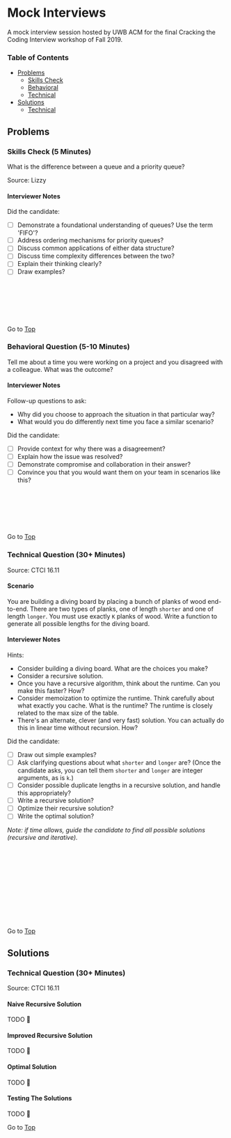 <!-- Don't remove -->
<a name="top"/>

# Mock Interviews

A mock interview session hosted by UWB ACM for the final Cracking 
the Coding Interview workshop of Fall 2019.

### Table of Contents

* [Problems](#problems)
  * [Skills Check](#p1)
  * [Behavioral](#p2)
  * [Technical](#p3)
* [Solutions](#solutions)
  * [Technical](#s3)

<!-- Don't remove -->
<a name="problems"/>

## Problems

<a name="p1"/>

### Skills Check (5 Minutes)

What is the difference between a queue and a priority queue?

Source: Lizzy

#### Interviewer Notes

Did the candidate:

- [ ] Demonstrate a foundational understanding of queues? Use the term 'FIFO'?
- [ ] Address ordering mechanisms for priority queues?
- [ ] Discuss common applications of either data structure?
- [ ] Discuss time complexity differences between the two?
- [ ] Explain their thinking clearly?
- [ ] Draw examples?

<br/><br/><br/><br/><br/>

<!-- Don't remove -->
Go to [Top](#top)

<!-- Don't remove -->
<a name="p2"/>

### Behavioral Question (5-10 Minutes)

Tell me about a time you were working on a project and you disagreed 
with a colleague. What was the outcome?

#### Interviewer Notes

Follow-up questions to ask:

* Why did you choose to approach the situation in that particular way?
* What would you do differently next time you face a similar scenario?

Did the candidate:

- [ ] Provide context for why there was a disagreement?
- [ ] Explain how the issue was resolved?
- [ ] Demonstrate compromise and collaboration in their answer?
- [ ] Convince you that you would want them on your team in scenarios like this?

<br/><br/><br/><br/><br/>

<!-- Don't remove -->
Go to [Top](#top)

<!-- Don't remove -->
<a name="p3"/>

### Technical Question (30+ Minutes)

Source: CTCI 16.11

#### Scenario

You are building a diving board by placing a bunch of planks of wood 
end-to-end. There are two types of planks, one of length `shorter` and 
one of length `longer`. You must use exactly `K` planks of wood. Write 
a function to generate all possible lengths for the diving board.

#### Interviewer Notes

Hints:

* Consider building a diving board. What are the choices you make?
* Consider a recursive solution.
* Once you have a recursive algorithm, think about the runtime. Can you make this faster? How?
* Consider memoization to optimize the runtime. Think carefully about what exactly you cache. What is the runtime? The runtime is closely related to the max size of the table.
* There's an alternate, clever (and very fast) solution. You can actually do this in linear time without recursion. How?

Did the candidate:

- [ ] Draw out simple examples?
- [ ] Ask clarifying questions about what `shorter` and `longer` are? (Once the candidate asks, you can tell them `shorter` and `longer` are integer arguments, as is `k`.)
- [ ] Consider possible duplicate lengths in a recursive solution, and handle this appropriately?
- [ ] Write a recursive solution?
- [ ] Optimize their recursive solution?
- [ ] Write the optimal solution?

_Note: if time allows, guide the candidate to find all possible solutions (recursive and iterative)._

<br/><br/><br/><br/><br/>
<br/><br/><br/><br/><br/>

<!-- Don't remove -->
Go to [Top](#top)

<!-- Don't remove -->
<a name="solutions"/>

## Solutions

<!-- Don't remove -->
<a name="s3"/>

### Technical Question (30+ Minutes)

Source: CTCI 16.11

#### Naive Recursive Solution 

TODO :bug:

#### Improved Recursive Solution 

TODO :bug:

#### Optimal Solution

TODO :bug:

#### Testing The Solutions

TODO :bug:

<!-- Don't remove -->
Go to [Top](#top)
